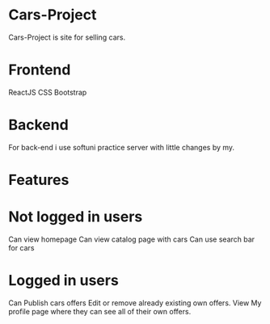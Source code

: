 # Cars-Project
Cars-Project is site for selling cars.
# Frontend
ReactJS
CSS
Bootstrap
# Backend
For back-end i use softuni practice server with little changes by my.
# Features
 # Not logged in users
 Can view homepage
 Can view catalog page with cars
 Can use search bar for cars
# Logged in users
Can Publish cars offers
Edit or remove already existing own offers.
View My profile page where they can see all of their own offers.
 

